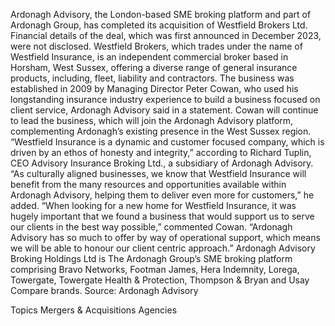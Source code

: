 Ardonagh Advisory, the London-based SME broking platform and part of Ardonagh Group, has completed its acquisition of Westfield Brokers Ltd.
Financial details of the deal, which was first announced in December 2023, were not disclosed.
Westfield Brokers, which trades under the name of Westfield Insurance, is an independent commercial broker based in Horsham, West Sussex, offering a diverse range of general insurance products, including, fleet, liability and contractors.
The business was established in 2009 by Managing Director Peter Cowan, who used his longstanding insurance industry experience to build a business focused on client service, Ardonagh Advisory said in a statement.
Cowan will continue to lead the business, which will join the Ardonagh Advisory platform, complementing Ardonagh’s existing presence in the West Sussex region.
“Westfield Insurance is a dynamic and customer focused company, which is driven by an ethos of honesty and integrity,” according to Richard Tuplin, CEO Advisory Insurance Broking Ltd., a subsidiary of Ardonagh Advisory.
“As culturally aligned businesses, we know that Westfield Insurance will benefit from the many resources and opportunities available within Ardonagh Advisory, helping them to deliver even more for customers,” he added.
“When looking for a new home for Westfield Insurance, it was hugely important that we found a business that would support us to serve our clients in the best way possible,” commented Cowan. “Ardonagh Advisory has so much to offer by way of operational support, which means we will be able to honour our client centric approach.”
Ardonagh Advisory Broking Holdings Ltd is The Ardonagh Group’s SME broking platform comprising Bravo Networks, Footman James, Hera Indemnity, Lorega, Towergate, Towergate Health & Protection, Thompson & Bryan and Usay Compare brands.
Source: Ardonagh Advisory

Topics
Mergers & Acquisitions
Agencies
